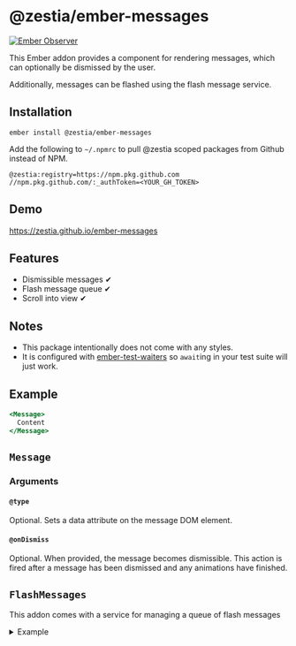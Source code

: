 # @zestia/ember-messages

[![Ember Observer][ember-observer-badge]][ember-observer-url]

<!-- [![GitHub Actions][github-actions-badge]][github-actions-url] -->

[npm-badge]: https://img.shields.io/npm/v/@zestia/ember-messages.svg
[npm-badge-url]: https://www.npmjs.com/package/@zestia/ember-messages
[github-actions-badge]: https://github.com/zestia/ember-messages/workflows/CI/badge.svg
[github-actions-url]: https://github.com/zestia/ember-messages/actions
[ember-observer-badge]: https://emberobserver.com/badges/-zestia-ember-messages.svg
[ember-observer-url]: https://emberobserver.com/addons/@zestia/ember-messages

This Ember addon provides a component for rendering messages, which can optionally be dismissed by the user.

Additionally, messages can be flashed using the flash message service.

## Installation

```
ember install @zestia/ember-messages
```

Add the following to `~/.npmrc` to pull @zestia scoped packages from Github instead of NPM.

```
@zestia:registry=https://npm.pkg.github.com
//npm.pkg.github.com/:_authToken=<YOUR_GH_TOKEN>
```

## Demo

https://zestia.github.io/ember-messages

## Features

- Dismissible messages ✔︎
- Flash message queue ✔︎
- Scroll into view ✔︎

## Notes

- This package intentionally does not come with any styles.
- It is configured with [ember-test-waiters](https://github.com/emberjs/ember-test-waiters) so `await`ing in your test suite will just work.

## Example

```handlebars
<Message>
  Content
</Message>
```

## `Message`

### Arguments

#### `@type`

Optional. Sets a data attribute on the message DOM element.

#### `@onDismiss`

Optional. When provided, the message becomes dismissible. This action is fired after a message has been dismissed and any animations have finished.

## `FlashMessages`

This addon comes with a service for managing a queue of flash messages

<details>
  <summary>Example</summary>

```javascript
@inject('flash-message') flashMessageService;
// ...
this.flashMessageService.add('error', 'Something went wrong!');
```

They can be rendered as below. When a message is added, it will be scrolled into view.

```handlebars
<FlashMessages />
```

</details>
